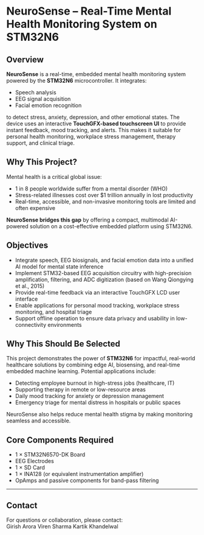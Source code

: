 # NeuroSense – Real-Time Mental Health Monitoring System on STM32N6

## Overview

**NeuroSense** is a real-time, embedded mental health monitoring system powered by the **STM32N6** microcontroller. It integrates:

- Speech analysis  
- EEG signal acquisition  
- Facial emotion recognition  

to detect stress, anxiety, depression, and other emotional states. The device uses an interactive **TouchGFX-based touchscreen UI** to provide instant feedback, mood tracking, and alerts. This makes it suitable for personal health monitoring, workplace stress management, therapy support, and clinical triage.

## Why This Project?

Mental health is a critical global issue:  
- 1 in 8 people worldwide suffer from a mental disorder (WHO)  
- Stress-related illnesses cost over $1 trillion annually in lost productivity  
- Real-time, accessible, and non-invasive monitoring tools are limited and often expensive  

**NeuroSense bridges this gap** by offering a compact, multimodal AI-powered solution on a cost-effective embedded platform using STM32N6.

## Objectives

- Integrate speech, EEG biosignals, and facial emotion data into a unified AI model for mental state inference  
- Implement STM32-based EEG acquisition circuitry with high-precision amplification, filtering, and ADC digitization (based on Wang Qiongying et al., 2015)  
- Provide real-time feedback via an interactive TouchGFX LCD user interface  
- Enable applications for personal mood tracking, workplace stress monitoring, and hospital triage  
- Support offline operation to ensure data privacy and usability in low-connectivity environments  

## Why This Should Be Selected

This project demonstrates the power of **STM32N6** for impactful, real-world healthcare solutions by combining edge AI, biosensing, and real-time embedded machine learning. Potential applications include:

- Detecting employee burnout in high-stress jobs (healthcare, IT)  
- Supporting therapy in remote or low-resource areas  
- Daily mood tracking for anxiety or depression management  
- Emergency triage for mental distress in hospitals or public spaces  

NeuroSense also helps reduce mental health stigma by making monitoring seamless and accessible.

## Core Components Required

- 1 × STM32N6570-DK Board  
- EEG Electrodes  
- 1 × SD Card  
- 1 × INA128 (or equivalent instrumentation amplifier)  
- OpAmps and passive components for band-pass filtering  


---

## Contact

For questions or collaboration, please contact:  
Girish Arora
Viren Sharma
Kartik Khandelwal

